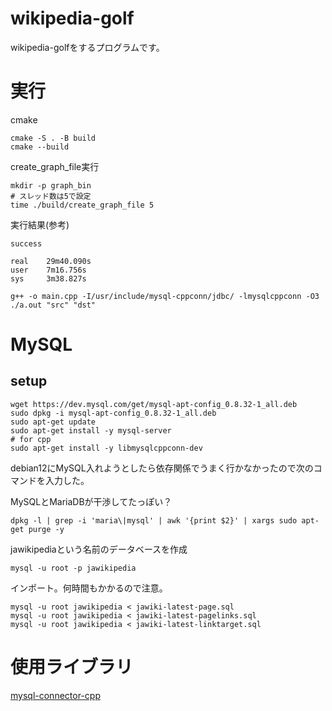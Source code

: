 # wikipedia-golf
wikipedia-golfをするプログラムです。

# 実行
cmake
```
cmake -S . -B build
cmake --build
```

create_graph_file実行

```
mkdir -p graph_bin
# スレッド数は5で設定
time ./build/create_graph_file 5
```

実行結果(参考)
```
success

real    29m40.090s
user    7m16.756s
sys     3m38.827s
```

```
g++ -o main.cpp -I/usr/include/mysql-cppconn/jdbc/ -lmysqlcppconn -O3
./a.out "src" "dst"
```

# MySQL
## setup
```
wget https://dev.mysql.com/get/mysql-apt-config_0.8.32-1_all.deb
sudo dpkg -i mysql-apt-config_0.8.32-1_all.deb
sudo apt-get update
sudo apt-get install -y mysql-server
# for cpp
sudo apt-get install -y libmysqlcppconn-dev
```
debian12にMySQL入れようとしたら依存関係でうまく行かなかったので次のコマンドを入力した。

MySQLとMariaDBが干渉してたっぽい？
```
dpkg -l | grep -i 'maria\|mysql' | awk '{print $2}' | xargs sudo apt-get purge -y
```

jawikipediaという名前のデータベースを作成
```
mysql -u root -p jawikipedia
```
インポート。何時間もかかるので注意。
```
mysql -u root jawikipedia < jawiki-latest-page.sql
mysql -u root jawikipedia < jawiki-latest-pagelinks.sql
mysql -u root jawikipedia < jawiki-latest-linktarget.sql
```

# 使用ライブラリ
[mysql-connector-cpp](https://github.com/mysql/mysql-connector-cpp)

